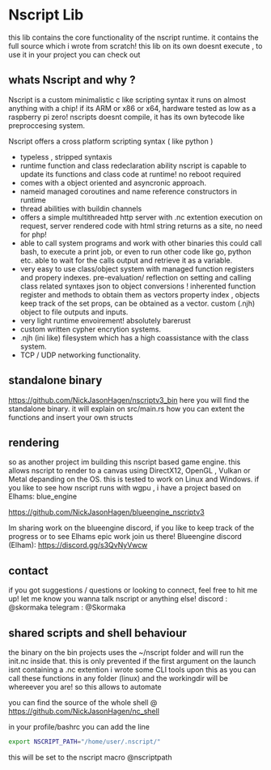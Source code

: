 # Nscript Lib
this lib contains the core functionality of the nscript runtime.
it contains the full source which i wrote from scratch!
this lib on its own doesnt execute , to use it in your project you can check out
## whats Nscript and why ?
Nscript is a custom minimalistic c like scripting syntax it runs on almost anything with a chip!
if its ARM or x86 or x64, hardware tested as low as a raspberry pi zero!
nscripts doesnt compile, it has its own bytecode like preproccesing system.

Nscript offers a cross platform scripting syntax ( like python )
- typeless , stripped syntaxis
- runtime function and class redeclaration ability
    nscript is capable to update its functions and class code at runtime! no reboot required
- comes with a object oriented and asyncronic approach.
- nameid managed coroutines and name reference constructors in runtime
- thread abilities with buildin channels
- offers a simple multithreaded http server with .nc extention execution on request, server rendered code with html string returns as a site, no need for php!
- able to call system programs and work with other binaries
    this could call bash, to execute a print job, or even to run other code like go, python etc.
    able to wait for the calls output and retrieve it as a variable.
- very easy to use class/object system with managed function registers and propery indexes.
    pre-evaluation/ reflection on setting and calling class related syntaxes
    json to object conversions !
    inherented function register and methods to obtain them as vectors
    property index , objects keep track of the set props, can be obtained as a vector.
    custom (.njh) object to file outputs and inputs.
- very light runtime envoirement! absolutely barerust
- custom written cypher encrytion systems.
- .njh (ini like) filesystem which has a high coassistance with the class system.
- TCP / UDP networking functionality.


## standalone binary
https://github.com/NickJasonHagen/nscriptv3_bin
here you will find the standalone binary.
it will explain on src/main.rs how you can extent the functions and insert your own structs

## rendering
so as another project im building this nscript based game engine.
this allows nscript to render to a canvas using DirectX12, OpenGL , Vulkan or Metal depanding on the OS.
this is tested to work on Linux and Windows.
if you like to see how nscript runs with wgpu , i have a project based on Elhams: blue_engine

https://github.com/NickJasonHagen/blueengine_nscriptv3

Im sharing work on the blueengine discord, if you like to keep track of the progress or to see Elhams epic work join us there!
Blueengine discord (Elham):
https://discord.gg/s3QvNyVwcw
## contact
if you got suggestions / questions or looking to connect, feel free to hit me up!
let me know you wanna talk nscript or anything else!
discord  : @skormaka
telegram : @Skormaka

## shared scripts and shell behaviour
the binary on the bin projects uses the ~/nscript folder and will run the init.nc inside that.
this is only prevented if the first argument on the launch isnt containing a .nc extention
i wrote some CLI tools upon this as you can call these functions in any folder (linux)
and the workingdir will be whereever you are! so this allows to automate

you can find the source of the whole shell @
https://github.com/NickJasonHagen/nc_shell

in your profile/bashrc you can add the line
```bash
export NSCRIPT_PATH="/home/user/.nscript/"
```
this will be set to the nscript macro
@nscriptpath
